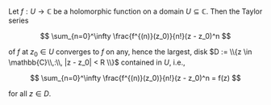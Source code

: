 Let $f: U \to \mathbb{C}$ be a holomorphic function on a domain $U \subseteq \mathbb{C}$. Then the Taylor series 

$$
\sum_{n=0}^\infty \frac{f^{(n)}(z_0)}{n!}(z - z_0)^n
$$

of $f$ at $z_0 \in U$ converges to $f$ on any, hence the largest, disk $D := \\{z \in \mathbb{C}\\,:\\, |z - z_0| < R \\}$ contained in $U$, i.e., 

$$
\sum_{n=0}^\infty \frac{f^{(n)}(z_0)}{n!}(z - z_0)^n = f(z)
$$

for all $z \in D$.
